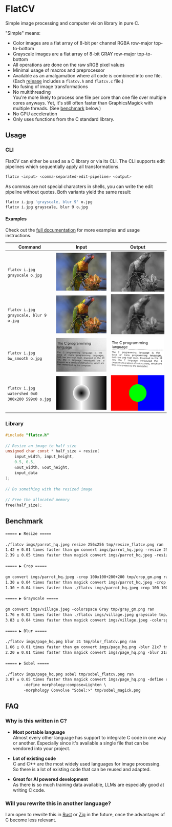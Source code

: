 # FlatCV

Simple image processing and computer vision library in pure C.

"Simple" means:

- Color images are a flat array of 8-bit per channel RGBA row-major top-to-bottom
- Grayscale images are a flat array of 8-bit GRAY row-major top-to-bottom
- All operations are done on the raw sRGB pixel values
- Minimal usage of macros and preprocessor
- Available as an amalgamation where all code is combined into one file.
    (Each [release](https://github.com/ad-si/FlatCV/releases)
    includes a `flatcv.h` and `flatcv.c` file.)
- No fusing of image transformations
- No multithreading \
    You're more likely to process one file per core
    than one file over multiple cores anyways.
    Yet, it's still often faster than GraphicsMagick with multiple threads.
    (See [benchmark](#benchmark) below.)
- No GPU acceleration
- Only uses functions from the C standard library.


## Usage

### CLI

FlatCV can either be used as a C library or via its CLI.
The CLI supports edit pipelines which sequentially apply all transformations.

```sh
flatcv <input> <comma-separated-edit-pipeline> <output>
```

As commas are not special characters in shells,
you can write the edit pipeline without quotes.
Both variants yield the same result:

```sh
flatcv i.jpg 'grayscale, blur 9' o.jpg
flatcv i.jpg grayscale, blur 9 o.jpg
```


#### Examples

Check out the [full documentation](./tests/cli.md)
for more examples and usage instructions.

Command | Input | Output
--------|-------|--------
`flatcv i.jpg grayscale o.jpg` | ![Parrot](./imgs/parrot.jpeg) | ![Parrot Grayscale](./imgs/parrot_grayscale.jpeg)
`flatcv i.jpg grayscale, blur 9 o.jpg` | ![Parrot](./imgs/parrot.jpeg) | ![Parrot Grayscale and Blur](./imgs/parrot_grayscale_blur.jpeg)
`flatcv i.jpg bw_smooth o.jpg` | ![Parrot](./imgs/page.png) | ![Smooth Binarization](./imgs/page_bw_smooth.png)
`flatcv i.jpg watershed 0x0 300x200 599x0 o.jpg` | ![Parrot](./imgs/elevation_3_basins_gradient.png) | ![Watershed Segmentation](./imgs/elevation_3_basins_gradient_watershed.png)


### Library

```c
#include "flatcv.h"

// Resize an image to half size
unsigned char const * half_size = resize(
    input_width, input_height,
    0.5, 0.5,
    &out_width, &out_height,
    input_data
);

// Do something with the resized image

// Free the allocated memory
free(half_size);
```


## Benchmark

```txt
===== ▶️ Resize =====

./flatcv imgs/parrot_hq.jpeg resize 256x256 tmp/resize_flatcv.png ran
1.42 ± 0.01 times faster than gm convert imgs/parrot_hq.jpeg -resize 256x256! tmp/resize_gm.png
2.39 ± 0.05 times faster than magick convert imgs/parrot_hq.jpeg -resize 256x256! tmp/resize_magick.png

===== ▶️ Crop =====

gm convert imgs/parrot_hq.jpeg -crop 100x100+200+200 tmp/crop_gm.png ran
1.30 ± 0.04 times faster than magick convert imgs/parrot_hq.jpeg -crop 100x100+200+200 tmp/crop_magick.png
1.30 ± 0.04 times faster than ./flatcv imgs/parrot_hq.jpeg crop 100 100 100 100 tmp/crop_flatcv.png

===== ▶️ Grayscale =====

gm convert imgs/village.jpeg -colorspace Gray tmp/gray_gm.png ran
1.76 ± 0.02 times faster than ./flatcv imgs/village.jpeg grayscale tmp/gray_flatcv.png
3.83 ± 0.04 times faster than magick convert imgs/village.jpeg -colorspace Gray tmp/gray_magick.png

===== ▶️ Blur =====

./flatcv imgs/page_hq.png blur 21 tmp/blur_flatcv.png ran
1.66 ± 0.01 times faster than gm convert imgs/page_hq.png -blur 21x7 tmp/blur_gm.png
2.20 ± 0.01 times faster than magick convert imgs/page_hq.png -blur 21x7 tmp/blur_magick.png

===== ▶️ Sobel =====

./flatcv imgs/page_hq.png sobel tmp/sobel_flatcv.png ran
3.07 ± 0.05 times faster than magick convert imgs/page_hq.png -define convolve:scale="!" \
        -define morphology:compose=Lighten \
        -morphology Convolve "Sobel:>" tmp/sobel_magick.png
```


## FAQ

### Why is this written in C?

- **Most portable language** \
    Almost every other language has support to integrate C code
    in one way or another.
    Especially since it's available a single file
    that can be vendored into your project.

- **Lot of existing code** \
    C and C++ are the most widely used languages for image processing.
    So there is a lot of existing code that can be reused and adapted.

- **Great for AI powered development** \
    As there is so much training data available,
    LLMs are especially good at writing C code.


### Will you rewrite this in another language?

I am open to rewrite this in [Rust](https://www.rust-lang.org)
or [Zig](https://ziglang.org) in the future,
once the advantages of C become less relevant.
